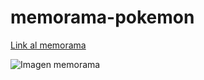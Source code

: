 # memorama-pokemon

[Link al memorama](https://norbjz.github.io/memorama-pokemon/)

![Imagen memorama](https://i.ibb.co/R9V85Gm/memoramapoke.png)
